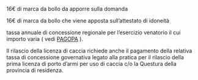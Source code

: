 16€ di marca da bollo da apporre sulla domanda

16€ di marca da bollo che viene apposta sull’attestato di idoneità

tassa annuale di concessione regionale per l’esercizio venatorio il cui importo varia ( vedi [PAGOPA](https://pagoumbria.regione.umbria.it/pagoumbria/addon/caccia/edit.jsf?m=4&idEnte=33ED3E1B55346CBB0001) ).

Il rilascio della licenza di caccia richiede anche il pagamento della relativa tassa di concessione governativa legato alla pratica per il rilascio della prima licenza di porto d’armi per uso di caccia c/o la Questura della provincia di residenza.
